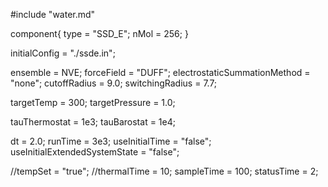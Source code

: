 #include "water.md"


component{
  type = "SSD_E";
  nMol = 256;
}

initialConfig = "./ssde.in";

ensemble = NVE;
forceField = "DUFF";
electrostaticSummationMethod = "none";
cutoffRadius = 9.0;
switchingRadius = 7.7;

targetTemp = 300;
targetPressure = 1.0;

tauThermostat = 1e3;
tauBarostat = 1e4;

dt = 2.0;
runTime = 3e3;
useInitialTime = "false";
useInitialExtendedSystemState = "false";

//tempSet = "true";
//thermalTime = 10;
sampleTime = 100;
statusTime = 2;
